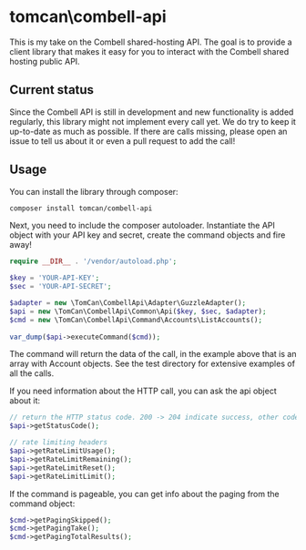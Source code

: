 # tomcan\combell-api

This is my take on the Combell shared-hosting API. The goal is to provide a client library that makes it easy for you to
interact with the Combell shared hosting public API.

## Current status

Since the Combell API is still in development and new functionality is added regularly, this library might not implement
every call yet. We do try to keep it up-to-date as much as possible. If there are calls missing, please open an issue
to tell us about it or even a pull request to add the call!

## Usage

You can install the library through composer:

```bash
composer install tomcan/combell-api
```

Next, you need to include the composer autoloader. Instantiate the API object with your API key and secret, create the
command objects and fire away!

```php
require __DIR__ . '/vendor/autoload.php';

$key = 'YOUR-API-KEY';  
$sec = 'YOUR-API-SECRET';

$adapter = new \TomCan\CombellApi\Adapter\GuzzleAdapter();  
$api = new \TomCan\CombellApi\Common\Api($key, $sec, $adapter);  
$cmd = new \TomCan\CombellApi\Command\Accounts\ListAccounts();
  
var_dump($api->executeCommand($cmd));  
```

The command will return the data of the call, in the example above that is an array with Account objects. See the test
directory for extensive examples of all the calls.

If you need information about the HTTP call, you can ask the api object about it:

```php
// return the HTTP status code. 200 -> 204 indicate success, other codes typically mean failure of some sort
$api->getStatusCode();

// rate limiting headers
$api->getRateLimitUsage();
$api->getRateLimitRemaining();
$api->getRateLimitReset();
$api->getRateLimitLimit();
```

If the command is pageable, you can get info about the paging from the command object:

```php
$cmd->getPagingSkipped();
$cmd->getPagingTake();
$cmd->getPagingTotalResults();
```

